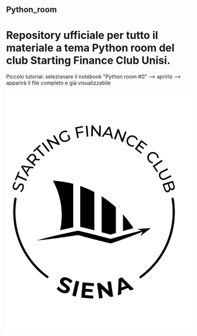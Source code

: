 ## Python_room
# Repository ufficiale per tutto il materiale a tema Python room del club Starting Finance Club Unisi. 


Piccolo tutorial: selezionare il notebook "Python room #0" --> aprirlo --> apparirà il file completo e già visualizzabile 

![alt text](https://github.com/simonelucchesi/Python_room/blob/main/SFClub_Siena.png)
